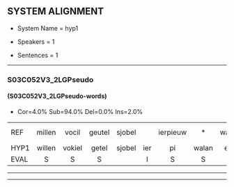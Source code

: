 
## SYSTEM ALIGNMENT

- System Name = hyp1

- Speakers = 1

- Sentences = 1

---

### S03C052V3_2LGPseudo

#### (S03C052V3_2LGPseudo-words)

- Cor=4.0%	Sub=94.0%	Del=0.0%	Ins=2.0%

|  |  |  |  |  |  |  |  |  |  |  |  |  |  |  |  |  |  |  |  |  |  |  |  |  |  |  |  |  |  |  |  |  |  |  |  |  |  |  |  |  |  |  |  |  |  |  |  |  |  |  |
|:--- |:---:|:---:|:---:|:---:|:---:|:---:|:---:|:---:|:---:|:---:|:---:|:---:|:---:|:---:|:---:|:---:|:---:|:---:|:---:|:---:|:---:|:---:|:---:|:---:|:---:|:---:|:---:|:---:|:---:|:---:|:---:|:---:|:---:|:---:|:---:|:---:|:---:|:---:|:---:|:---:|:---:|:---:|:---:|:---:|:---:|:---:|:---:|:---:|:---:|:---:|
| REF | millen | vocil | geutel | sjobel |  | ierpieuw | * | walaan | erke | haweel | saarweng | gevicht | eemde | bepoud | * | orstalk | veten | gefouw | *(gevouw) | vurpaand | nizung | fiewon | kneurem | vawaai | strellen | * | * | zwieten | foetbans | oonste | muider | grijnken | schielstaug | *s | prilsood | vloender*(vloerder) | milste | * | veurder | kloeien | ulen | orponk | schodig | * | ijpo | menuur | * | spreikje | hiffreeuw | wooien |
| HYP1 | willen | vokiel | getel | sjobel | ier | pi | walan | erka | hauweel | sharwijn | gengvicht | emde | aat | ors | talk | geten | gaval | vertand | nezon | fn | tneremv | faiv | streng | n | sete | fo | de | bans | hosta | nader | gaken | chilstag | s | pgils | oud | flodar | milste | u | ser | dar | kloen | inen | arponk | otig | epo | nanu | s | sprekje | hefril | woen |
| EVAL | S | S | S |  | I | S | S | S | S | S | S | S | S | S | S | S | S | S | S | S | S | S | S | S | S | S | S | S | S | S | S | S | S | S | S | S |  | S | S | S | S | S | S | S | S | S | S | S | S | S |
---

---
